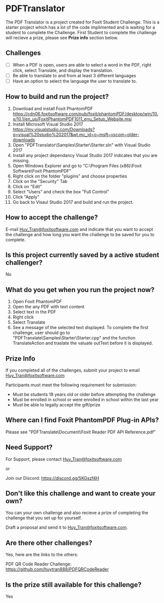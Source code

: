 # PDFTranslator
The PDF Translator is a project created for Foxit Student Challenge.  This is a starter project which has a lot of the code implimented and is waiting for a student to complete the Challenge. First Student to complete the challenge will recieve a prize, please see **Prize info** section below.

## Challenges
- [ ] When a PDF is open, users are able to select a word in the PDF, right click, select Translate, and display the translation.
- [ ] Be able to translate to and from at least 3 different languages
- [ ] Have an option to select the language the user to translate to.

## How to build and run the project?
1. Download and install Foxit PhantomPDF https://cdn06.foxitsoftware.com/pub/foxit/phantomPDF/desktop/win/10.x/10.1/en_us/FoxitPhantomPDF1011_enu_Setup_Website.msi
2. Install Microsoft Visual Studio 2017 https://my.visualstudio.com/Downloads?q=visual%20studio%202017&wt.mc_id=o~msft~vscom~older-downloads
3. Open "PDFTranslator\Samples\Starter\Starter.sln" with Visual Studio 2017
4. Install any project dependancy Visual Studio 2017 indicates that you are missing.
5. Open Windows Explorer and go to "C:\Program Files (x86)\Foxit Software\Foxit PhantomPDF\"
6. Right click on the folder "plugins" and choose properties
7. Click on the "Security" Tab
8. Click on "Edit"
9. Select "Users" and check the box "Full Control"
10. Click "Apply"
11. Go back to Visaul Studio 2017 and build and run the project.

## How to accept the challenge?
E-mail Huy_Tran@foxitsoftware.com and indicate that you want to accept the challenge and how long you want the challenge to be saved for you to complete.

## Is this project currently saved by a active student challenger?
No

## What do you get when you run the project now?
1. Open Foxit PhantomPDF
2. Open the any PDF with text content
3. Select text in the PDF
4. Right click
5. Select Translate
6. See a message of the selected text displayed.  To complete the first challenge, user should go to "PDFTranslate\Samples\Starter\Starter.cpp" and the function TranslateAction and traslate the valuate outText before it is displayed.

## Prize Info
If you completed all of the challenges, submit your project to email Huy_Tran@foxitsoftware.com

Participants must meet the following requirement for submission:
* Must be students 18 years old or older before attempting the challenge
* Must be enrolled in school or were enrolled in school within the last year
* Must be able to legally accept the gift/prize


## Where can I find Foxit PhantomPDF Plug-in APIs?
Please see "PDFTranslate\Document\Foxit Reader PDF API Reference.pdf"

## Need Support?
For Support, please contact Huy_Tran@foxitsoftware.com

or

Join our Discord: https://discord.gg/5KGszf4H

## Don't like this challenge and want to create your own?
You can your own challenge and also recieve a prize of completing the challenge that you set up for yourself.  

 Draft a proposal and send it to Huy_Tran@foxitsoftware.com.

## Are there other challenges? 
Yes, here are the links to the others:

PDF QR Code Reader Challenge: https://github.com/huytran888/PDFQRCodeReader

## Is the prize still available for this challenge?
Yes

